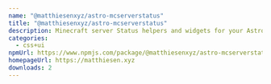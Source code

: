 ```yaml
---
name: "@matthiesenxyz/astro-mcserverstatus"
title: "@matthiesenxyz/astro-mcserverstatus"
description: Minecraft server Status helpers and widgets for your Astro site
categories:
  - css+ui
npmUrl: https://www.npmjs.com/package/@matthiesenxyz/astro-mcserverstatus
homepageUrl: https://matthiesen.xyz
downloads: 2
---
```

